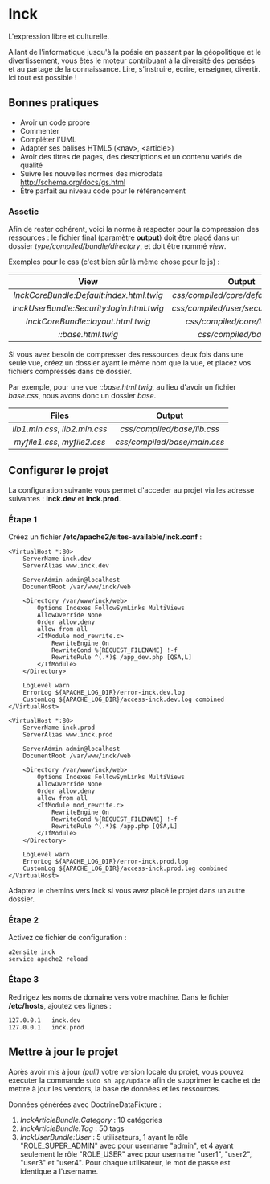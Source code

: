 Inck
====

L'expression libre et culturelle.

Allant de l'informatique jusqu'à la poésie en passant par la géopolitique et le divertissement, vous êtes le moteur
contribuant à la diversité des pensées et au partage de la connaissance. Lire, s'instruire, écrire, enseigner, divertir.
Ici tout est possible !

Bonnes pratiques
----------------

* Avoir un code propre
* Commenter
* Compléter l'UML
* Adapter ses balises HTML5 (\<nav>, \<article>)
* Avoir des titres de pages, des descriptions et un contenu variés de qualité
* Suivre les nouvelles normes des microdata http://schema.org/docs/gs.html
* Être parfait au niveau code pour le référencement

### Assetic

Afin de rester cohérent, voici la norme à respecter pour la compression des ressources : le fichier final (paramètre
__output__) doit être placé dans un dossier _type/compiled/bundle/directory_, et doit être nommé _view_.

Exemples pour le css (c'est bien sûr là même chose pour le js) :

|                    View                   |                 Output                 |
|:-----------------------------------------:|:--------------------------------------:|
| _InckCoreBundle:Default:index.html.twig_  | _css/compiled/core/default/index.css_  |
| _InckUserBundle:Security:login.html.twig_ | _css/compiled/user/security/login.css_ |
| _InckCoreBundle::layout.html.twig_        | _css/compiled/core/layout.css_         |
| _::base.html.twig_                        | _css/compiled/base.css_                |

Si vous avez besoin de compresser des ressources deux fois dans une seule vue, créez un dossier ayant le même nom que la
vue, et placez vos fichiers compressés dans ce dossier.

Par exemple, pour une vue _::base.html.twig_, au lieu d'avoir un fichier _base.css_, nous avons donc un dossier _base_.

|             Files              |            Output            |
|:------------------------------:|:----------------------------:|
| _lib1.min.css_, _lib2.min.css_ | _css/compiled/base/lib.css_  |
| _myfile1.css_, _myfile2.css_   | _css/compiled/base/main.css_ |

Configurer le projet
--------------------

La configuration suivante vous permet d'acceder au projet via les adresse suivantes : **inck.dev** et **inck.prod**.

### Étape 1

Créez un fichier __/etc/apache2/sites-available/inck.conf__ :

    <VirtualHost *:80>
        ServerName inck.dev
        ServerAlias www.inck.dev

        ServerAdmin admin@localhost
        DocumentRoot /var/www/inck/web

        <Directory /var/www/inck/web>
            Options Indexes FollowSymLinks MultiViews
            AllowOverride None
            Order allow,deny
            allow from all
            <IfModule mod_rewrite.c>
                RewriteEngine On
                RewriteCond %{REQUEST_FILENAME} !-f
                RewriteRule ^(.*)$ /app_dev.php [QSA,L]
            </IfModule>
        </Directory>

        LogLevel warn
        ErrorLog ${APACHE_LOG_DIR}/error-inck.dev.log
        CustomLog ${APACHE_LOG_DIR}/access-inck.dev.log combined
    </VirtualHost>

    <VirtualHost *:80>
        ServerName inck.prod
        ServerAlias www.inck.prod

        ServerAdmin admin@localhost
        DocumentRoot /var/www/inck/web

        <Directory /var/www/inck/web>
            Options Indexes FollowSymLinks MultiViews
            AllowOverride None
            Order allow,deny
            allow from all
            <IfModule mod_rewrite.c>
                RewriteEngine On
                RewriteCond %{REQUEST_FILENAME} !-f
                RewriteRule ^(.*)$ /app.php [QSA,L]
            </IfModule>
        </Directory>

        LogLevel warn
        ErrorLog ${APACHE_LOG_DIR}/error-inck.prod.log
        CustomLog ${APACHE_LOG_DIR}/access-inck.prod.log combined
    </VirtualHost>

Adaptez le chemins vers Inck si vous avez placé le projet dans un autre dossier.

### Étape 2

Activez ce fichier de configuration :

    a2ensite inck
    service apache2 reload

### Étape 3

Redirigez les noms de domaine vers votre machine. Dans le fichier __/etc/hosts__, ajoutez ces lignes :

    127.0.0.1	inck.dev
    127.0.0.1	inck.prod

Mettre à jour le projet
-----------------------

Après avoir mis à jour _(pull)_ votre version locale du projet, vous pouvez executer la commande `sudo sh app/update` afin
de supprimer le cache et de mettre à jour les vendors, la base de données et les ressources.

Données générées avec DoctrineDataFixture :

1. _InckArticleBundle:Category_ : 10 catégories
2. _InckArticleBundle:Tag_ : 50 tags
3. _InckUserBundle:User_ : 5 utilisateurs, 1 ayant le rôle "ROLE_SUPER_ADMIN" avec pour username "admin", et 4 ayant
seulement le rôle "ROLE_USER" avec pour username "user1", "user2", "user3" et "user4". Pour chaque utilisateur, le
mot de passe est identique a l'username.
